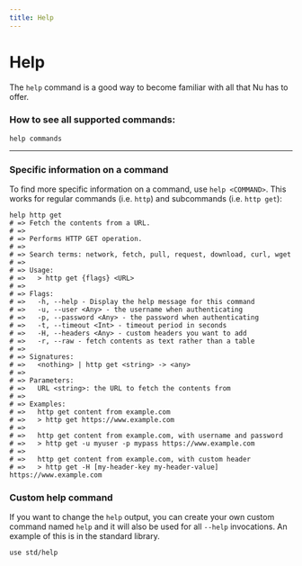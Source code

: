 ```yaml
---
title: Help
---
```


# Help

The `help` command is a good way to become familiar with all that Nu has to offer.

### How to see all supported commands:

```nu
help commands
```

---

### Specific information on a command

To find more specific information on a command, use `help <COMMAND>`. This works for regular commands (i.e. `http`) and subcommands (i.e. `http get`):

```nu
help http get
# => Fetch the contents from a URL.
# => 
# => Performs HTTP GET operation.
# => 
# => Search terms: network, fetch, pull, request, download, curl, wget
# => 
# => Usage:
# =>   > http get {flags} <URL>
# => 
# => Flags:
# =>   -h, --help - Display the help message for this command
# =>   -u, --user <Any> - the username when authenticating
# =>   -p, --password <Any> - the password when authenticating
# =>   -t, --timeout <Int> - timeout period in seconds
# =>   -H, --headers <Any> - custom headers you want to add
# =>   -r, --raw - fetch contents as text rather than a table
# => 
# => Signatures:
# =>   <nothing> | http get <string> -> <any>
# => 
# => Parameters:
# =>   URL <string>: the URL to fetch the contents from
# => 
# => Examples:
# =>   http get content from example.com
# =>   > http get https://www.example.com
# => 
# =>   http get content from example.com, with username and password
# =>   > http get -u myuser -p mypass https://www.example.com
# => 
# =>   http get content from example.com, with custom header
# =>   > http get -H [my-header-key my-header-value] https://www.example.com
```

### Custom help command
If you want to change the `help` output, you can create your own custom command named `help` and it will also be used for all `--help` invocations. An example of this is in the standard library.
```nu
use std/help
```
